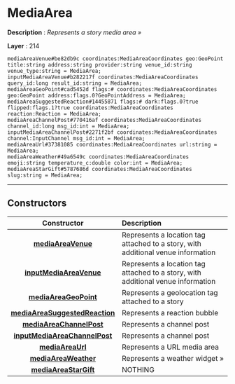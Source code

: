 # MediaArea

**Description** : *Represents a story media area &raquo;*

**Layer** : 214

```tl
mediaAreaVenue#be82db9c coordinates:MediaAreaCoordinates geo:GeoPoint title:string address:string provider:string venue_id:string venue_type:string = MediaArea;
inputMediaAreaVenue#b282217f coordinates:MediaAreaCoordinates query_id:long result_id:string = MediaArea;
mediaAreaGeoPoint#cad5452d flags:# coordinates:MediaAreaCoordinates geo:GeoPoint address:flags.0?GeoPointAddress = MediaArea;
mediaAreaSuggestedReaction#14455871 flags:# dark:flags.0?true flipped:flags.1?true coordinates:MediaAreaCoordinates reaction:Reaction = MediaArea;
mediaAreaChannelPost#770416af coordinates:MediaAreaCoordinates channel_id:long msg_id:int = MediaArea;
inputMediaAreaChannelPost#2271f2bf coordinates:MediaAreaCoordinates channel:InputChannel msg_id:int = MediaArea;
mediaAreaUrl#37381085 coordinates:MediaAreaCoordinates url:string = MediaArea;
mediaAreaWeather#49a6549c coordinates:MediaAreaCoordinates emoji:string temperature_c:double color:int = MediaArea;
mediaAreaStarGift#5787686d coordinates:MediaAreaCoordinates slug:string = MediaArea;
```

---

## Constructors

| Constructor | Description |
| :---: | :--- |
| [**mediaAreaVenue**](constructor/mediaAreaVenue) | Represents a location tag attached to a story, with additional venue information |
| [**inputMediaAreaVenue**](constructor/inputMediaAreaVenue) | Represents a location tag attached to a story, with additional venue information |
| [**mediaAreaGeoPoint**](constructor/mediaAreaGeoPoint) | Represents a geolocation tag attached to a story |
| [**mediaAreaSuggestedReaction**](constructor/mediaAreaSuggestedReaction) | Represents a reaction bubble |
| [**mediaAreaChannelPost**](constructor/mediaAreaChannelPost) | Represents a channel post |
| [**inputMediaAreaChannelPost**](constructor/inputMediaAreaChannelPost) | Represents a channel post |
| [**mediaAreaUrl**](constructor/mediaAreaUrl) | Represents a URL media area |
| [**mediaAreaWeather**](constructor/mediaAreaWeather) | Represents a weather widget » |
| [**mediaAreaStarGift**](constructor/mediaAreaStarGift) | NOTHING |